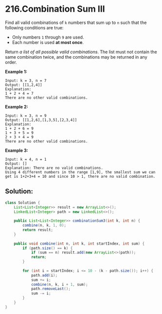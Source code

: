 # 216.Combination Sum III

Find all valid combinations of `k` numbers that sum up to `n` such that the following conditions are true:

- Only numbers `1` through `9` are used.
- Each number is used **at most once**.

Return *a list of all possible valid combinations*. The list must not contain the same combination twice, and the combinations may be returned in any order.

 

**Example 1:**

```
Input: k = 3, n = 7
Output: [[1,2,4]]
Explanation:
1 + 2 + 4 = 7
There are no other valid combinations.
```

**Example 2:**

```
Input: k = 3, n = 9
Output: [[1,2,6],[1,3,5],[2,3,4]]
Explanation:
1 + 2 + 6 = 9
1 + 3 + 5 = 9
2 + 3 + 4 = 9
There are no other valid combinations.
```

**Example 3:**

```
Input: k = 4, n = 1
Output: []
Explanation: There are no valid combinations.
Using 4 different numbers in the range [1,9], the smallest sum we can get is 1+2+3+4 = 10 and since 10 > 1, there are no valid combination.
```





## Solution:

```java
class Solution {
    List<List<Integer>> result = new ArrayList<>();
    LinkedList<Integer> path = new LinkedList<>();
    
    public List<List<Integer>> combinationSum3(int k, int n) {
        combine(n, k, 1, 0);
        return result;
    }
    
    public void combine(int n, int k, int startIndex, int sum) {
        if (path.size() == k) {
            if (sum == n) result.add(new ArrayList<>(path));
            return;
        }
        
        for (int i = startIndex; i <= 10 - (k - path.size()); i++) {
            path.add(i);
            sum += i;
            combine(n, k, i + 1, sum);
            path.removeLast();
            sum -= i;
        }
    }
}
```

